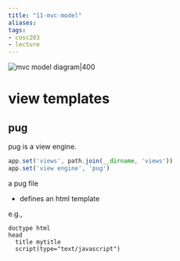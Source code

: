 ```yaml
---
title: "11-mvc-model"
aliases: 
tags: 
- cosc203
- lecture
---
```


![mvc model diagram|400](https://i.imgur.com/Ini1bwk.png)

# view templates
## pug
pug is a view engine.
``` js
app.set('views', path.join(__dirname, 'views'))
app.set('view engine', 'pug')
```

a pug file 
- defines an html template

e.g.,
``` pug
doctype html
head
  title mytitle
  script(type="text/javascript")	 
```
